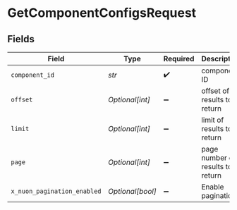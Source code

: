 # GetComponentConfigsRequest


## Fields

| Field                            | Type                             | Required                         | Description                      |
| -------------------------------- | -------------------------------- | -------------------------------- | -------------------------------- |
| `component_id`                   | *str*                            | :heavy_check_mark:               | component ID                     |
| `offset`                         | *Optional[int]*                  | :heavy_minus_sign:               | offset of results to return      |
| `limit`                          | *Optional[int]*                  | :heavy_minus_sign:               | limit of results to return       |
| `page`                           | *Optional[int]*                  | :heavy_minus_sign:               | page number of results to return |
| `x_nuon_pagination_enabled`      | *Optional[bool]*                 | :heavy_minus_sign:               | Enable pagination                |